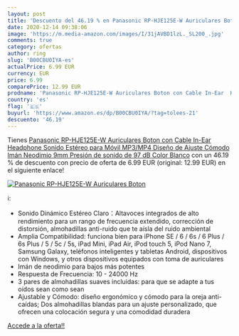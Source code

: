 ```yaml
---
layout: post
title: 'Descuento del 46.19 % en Panasonic RP-HJE125E-W Auriculares Boton'
date: 2020-12-14 09:38:06
image: 'https://m.media-amazon.com/images/I/31jAVBD1lzL._SL200_.jpg'
comments: true
category: ofertas
author: ring
slug: 'B00CBU0IYA-es'
actualPrice: 6.99 EUR
currency: EUR
price: 6.99
comparePrice: 12.99 EUR
prodname: 'Panasonic RP-HJE125E-W Auriculares Boton con Cable In-Ear  Headphone Sonido Estéreo para Móvil  MP3/MP4  Diseño de Ajuste Cómodo  Imán Neodimio 9mm  Presión de sonido de 97 dB  Color Blanco'
country: 'es'
flag: '🇪🇸'
buyurl: 'https://www.amazon.es/dp/B00CBU0IYA/?tag=tolees-21'
descuento: '46.19'
---
```


Tienes [Panasonic RP-HJE125E-W Auriculares Boton con Cable In-Ear  Headphone Sonido Estéreo para Móvil  MP3/MP4  Diseño de Ajuste Cómodo  Imán Neodimio 9mm  Presión de sonido de 97 dB  Color Blanco](https://www.amazon.es/dp/B00CBU0IYA/?tag=tolees-21) con un 46.19 % de descuento con precio de oferta de 6.99 EUR (original: 12.99 EUR) en el siguiente enlace!

[![Panasonic RP-HJE125E-W Auriculares Boton](https://m.media-amazon.com/images/I/31jAVBD1lzL._SL200_.jpg)](https://www.amazon.es/dp/B00CBU0IYA/?tag=tolees-21)

ℹ️:

- Sonido Dinámico Estéreo Claro：Altavoces integrados de alto rendimiento para un rango de frecuencia extendido, corrección de distorsión, almohadillas anti-ruido que te aísla del ruido ambiental
- Amplia Compatibilidad: funciona bien para iPhone SE / 6 / 6s / 6 Plus / 6s Plus / 5 / 5c / 5s, iPad Mini, iPad Air, iPod touch 5, iPod Nano 7, Samsung Galaxy, teléfonos inteligentes y tabletas Android, dispositivos con Windows, y otros dispositivos equipados con toma de auriculares
- Imán de neodimio para bajos más potentes
- Respuesta de Frecuencia: 10 - 24000 Hz
- 3 pares de almohadillas suaves incluidas: para que se adapte a tus oídos sean como sean
- Ajustable y Cómodo: diseño ergonómico y cómodo para la oreja anti-caídas; Dos almohadillas blandas para un ajuste personalizado, que ofrecen una colocación segura y una comodidad duradera

[Accede a la oferta!!](https://www.amazon.es/dp/B00CBU0IYA/?tag=tolees-21)
